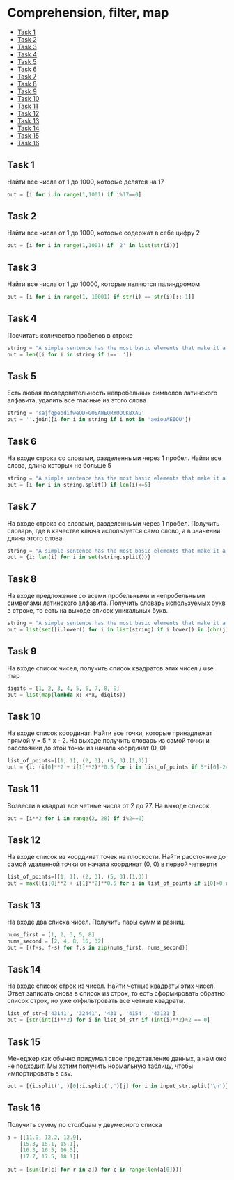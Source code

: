 # Comprehension, filter, map

+ [Task 1](#task-1)
+ [Task 2](#task-2)
+ [Task 3](#task-3)
+ [Task 4](#task-4)
+ [Task 5](#task-5)
+ [Task 6](#task-6)
+ [Task 7](#task-7)
+ [Task 8](#task-8)
+ [Task 9](#task-9)
+ [Task 10](#task-10)
+ [Task 11](#task-11)
+ [Task 12](#task-12)
+ [Task 13](#task-13)
+ [Task 14](#task-14)
+ [Task 15](#task-15)
+ [Task 16](#task-16)


## Task 1

Найти все числа от 1 до 1000, которые делятся на 17

```python
out = [i for i in range(1,1001) if i%17==0]
```

## Task 2
Найти все числа от 1 до 1000, которые содержат в себе цифру 2
```python 
out = [i for i in range(1,1001) if '2' in list(str(i))]
```
## Task 3
Найти все числа от 1 до 10000, которые являются палиндромом
```python 
out = [i for i in range(1, 10001) if str(i) == str(i)[::-1]]
```
## Task 4
Посчитать количество пробелов в строке
```python 
string = "A simple sentence has the most basic elements that make it a sentence: a subject a verb and a completed thought"
out = len([i for i in string if i==' '])
```
## Task 5
Есть любая последовательность непробельных символов латинского алфавита, удалить все гласные из этого слова
```python 
string = 'sajfqpeodifweQDFGOSAWEQRYUOCKBXAG'
out = ''.join([i for i in string if i not in 'aeiouAEIOU'])
```
## Task 6
На входе строка со словами, разделенными через 1 пробел. Найти все слова, длина которых не больше 5
```python 
string = "A simple sentence has the most basic elements that make it a sentence: a subject a verb and a completed thought"
out = [i for i in string.split() if len(i)<=5]
```
## Task 7
На входе строка со словами, разделенными через 1 пробел. Получить словарь, где в качестве ключа используется само слово, а в значении длина этого слова.
```python 
string = "A simple sentence has the most basic elements that make it a sentence: a subject a verb and a completed thought"
out = {i: len(i) for i in set(string.split())}
```
## Task 8
На входе предложение со всеми пробельными и непробельными символами латинского алфавита. Получить словарь используемых букв в строке, то есть на выходе список уникальных букв.
```python 
string = "A simple sentence has the most basic elements that make it a sentence: a subject a verb and a completed thought"
out = list(set([i.lower() for i in list(string) if i.lower() in [chr(j) for j in range(97, 123)]]))
```
## Task 9
На входе список чисел, получить список квадратов этих чисел / use map
```python 
digits = [1, 2, 3, 4, 5, 6, 7, 8, 9]
out = list(map(lambda x: x*x, digits))
```
## Task 10
На входе список координат. Найти все точки, которые принадлежат прямой y = 5 * x - 2. 
На выходе получить словарь из самой точки и расстоянии до этой точки из начала координат (0, 0)
```python 
list_of_points=[(1, 1), (2, 3), (5, 3),(1,3)]
out = {i: (i[0]**2 + i[1]**2)**0.5 for i in list_of_points if 5*i[0]-2==i[1]}
```

## Task 11
Возвести в квадрат все четные числа от 2 до 27. На выходе список.
```python 
out = [i**2 for i in range(2, 28) if i%2==0]
```
## Task 12
На входе список из координат точек на плоскости. 
Найти расстояние до самой удаленной точки от начала координат (0, 0) в первой четверти
```python 
list_of_points=[(1, 1), (2, 3), (5, 3),(1,3)]
out = max([(i[0]**2 + i[1]**2)**0.5 for i in list_of_points if i[0]>0 and i[1]>0])
```
## Task 13
На входе два списка чисел. Получить пары сумм и разниц.
```python 
nums_first = [1, 2, 3, 5, 8]
nums_second = [2, 4, 8, 16, 32]
out = [(f+s, f-s) for f,s in zip(nums_first, nums_second)]
```
## Task 14
На входе список строк из чисел. 
Найти четные квадраты этих чисел. Ответ записать снова в список из строк, то есть сформировать обратно список строк, но уже отфильтровать все четные квадраты.
```python 
list_of_str=['43141', '32441', '431', '4154', '43121']
out = [str(int(i)**2) for i in list_of_str if (int(i)**2)%2 == 0]
```
## Task 15
 Менеджер как обычно придумал свое представление данных, а нам оно не подходит.
 Мы хотим получить нормальную таблицу, чтобы импортировать в csv.
 
```python 
out = [{i.split(',')[0]:i.split(',')[j] for i in input_str.split('\n')} for j in range(1,len(input_str.split('\n')[0].split(',')))]
```
## Task 16
Получить сумму по столбцам у двумерного списка
```python 
a = [[11.9, 12.2, 12.9],
    [15.3, 15.1, 15.1],
    [16.3, 16.5, 16.5],
    [17.7, 17.5, 18.1]]
    
out = [sum([r[c] for r in a]) for c in range(len(a[0]))]
```
